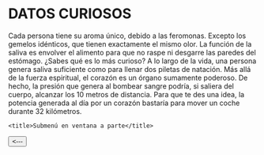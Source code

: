 <!DOCTYPE html>
<html>
<head>
</head>
<body>
<h1>DATOS CURIOSOS</h1>

Cada persona tiene su aroma único, debido a las feromonas. Excepto los gemelos idénticos, que tienen exactamente el mismo olor.
		La función de la saliva es envolver el alimento para que no raspe ni desgarre las paredes del estómago.
¿Sabes qué es lo más curioso? A lo largo de la vida, una persona genera saliva suficiente como para llenar dos piletas de natación.
Más allá de la fuerza espiritual, el corazón es un órgano sumamente poderoso. De hecho, la presión que genera al bombear sangre podría, si saliera del cuerpo, alcanzar los 10 metros de distancia.
Para que te des una idea, la potencia generada al día por un corazón bastaría para mover un coche durante 32 kilómetros.



    <title>Submenú en ventana a parte</title>
<script language="JavaScript">
function lanzarSubmenu(){
   window.open("file:///D:/VENTANA.html","ventana1","width=400,height=400,scrollbars=YES")
}
</script>
<input type="button" value="<---" onclick="lanzarSubmenu()">
</form>
</body>
</html>
